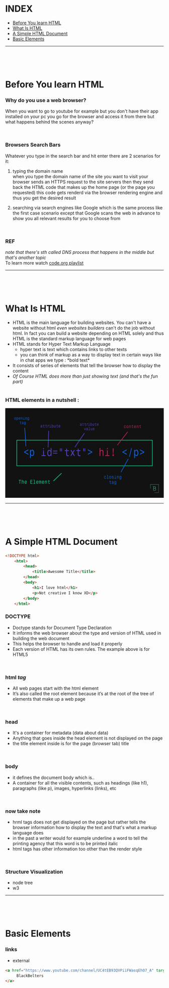 # INDEX
- [Before You learn HTML](#l0)
- [What Is HTML](#l1)
- [A Simple HTML Document](#l2)
- [Basic Elements](#l3)
___
<br><br><br>


# <span id="l0">Before You learn HTML</span>


### Why do you use a web browser?

When you want to go to youtube for example but you don't have their app installed on your pc you go for the browser and access it from there but what happens behind the scenes anyway?

<br>


### Browsers Search Bars

Whatever you type in the search bar and hit enter there are 2 scenarios for it:

1) typing the domain name <br> when you type the domain name of the site you want to visit your browser sends an HTTPS request to the site servers then they send back the HTML code that makes up the home page (or the page you requested) this code gets renderd via the browser rendering engine and thus you get the desired result <br>

2) searching via search engines like Google which is the same process like the first case scenario except that Google scans the web in advance to show you all relevant results for you to choose from

<br>

### REF

_note that there's sth called DNS process that happens in the middle but that's another topic_
<br>
To learn more watch [code.org playlist](https://www.youtube.com/playlist?list=PLzdnOPI1iJNfMRZm5DDxco3UdsFegvuB7)

___
<br><br><br>


# <span id="l1">What Is HTML</span>
- HTML is the main language for building websites. You can't have a website without html _even websites builders_ can't do the job without html. In fact you can build a website depending on HTML solely and thus HTML is the standard markup language for web pages
- HTML stands for Hyper Text Markup Language
    - hyper text is text which contains links to other texts
    - you can think of markup as a way to display text in certain ways like in chat apps we type : \*bold text\*
- It consists of series of elements that tell the browser how to display the content
- _Of Course HTML does more than just showing text (and that's the fun part)_
<br><br>
### HTML elements in a nutshell :
![HTML elements in a nutshell](https://raw.githubusercontent.com/blackbeltdevelopers/cheatsheats/main/assets/md-pics/html-element.jpg)
___
<br><br><br>

# <span id="l2">A Simple HTML Document</span>
```HTML
<!DOCTYPE html>
    <html>
        <head>
            <title>Awesome Title</title>
        </head>
        <body>
            <h1>I love html</h1>
            <p>Not creative I know XD</p>
        </body>
    </html>
```
### DOCTYPE
- Doctype stands for Document Type Declaration
- It informs the web browser about the type and version of HTML used in building the web document
- This helps the browser to handle and load it properly
- Each version of HTML has its own rules. The example above is for HTML5
<br>

### html _tag_

- All web pages start with the html element
- It’s also called the root element because it’s at the root of the tree of elements that make up a web page
<br>

### head

- It's a container for metadata (data about data)
- Anything that goes inside the head element is not displayed on the page
- the title element inside is for the page (browser tab) title
<br>

### body

- it defines the document body which is..
- A container for all the visible contents, such as headings (like h1), paragraphs (like p), images, hyperlinks (links), etc
<br>

### now take note

- hrml tags does not get displayed on the page but rather tells the browser information how to display the text and that's what a markup language does
- in the past a writer would for example underline a word to tell the printing agency that this word is to be printed italic
- html tags has other information too other than the render style
<br>

### Structure Visualization

- node tree
- w3
___
<br><br><br>

# <span id="l3">Basic Elements</span>

### links

- external
```HTML
<a href="https://www.youtube.com/channel/UC4tEB93QVPiiFWasqEhO7_A" target="_blank">
     BlackBelters
</a>
```

